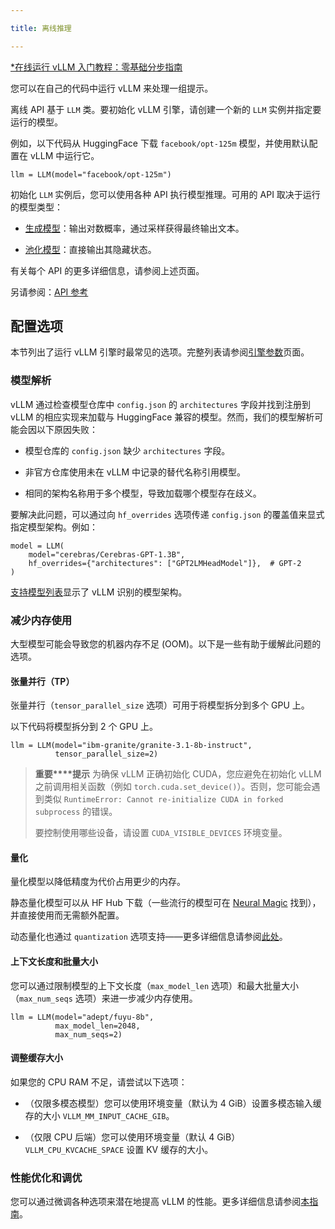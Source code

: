 ```yaml
---

title: 离线推理

---
```



[*在线运行 vLLM 入门教程：零基础分步指南](https://openbayes.com/console/public/tutorials/rXxb5fZFr29?utm_source=vLLM-CNdoc&utm_medium=vLLM-CNdoc-V1&utm_campaign=vLLM-CNdoc-V1-25ap)


您可以在自己的代码中运行 vLLM 来处理一组提示。


离线 API 基于 `LLM` 类。要初始化 vLLM 引擎，请创建一个新的 `LLM` 实例并指定要运行的模型。


例如，以下代码从 HuggingFace 下载 `facebook/opt-125m` 模型，并使用默认配置在 vLLM 中运行它。

```plain
llm = LLM(model="facebook/opt-125m")
```


初始化 `LLM` 实例后，您可以使用各种 API 执行模型推理。可用的 API 取决于运行的模型类型：


* [生成模型](https://docs.vllm.ai/en/latest/models/generative_models.html#generative-models)：输出对数概率，通过采样获得最终输出文本。

* [池化模型](https://docs.vllm.ai/en/latest/models/pooling_models.html#pooling-models)：直接输出其隐藏状态。


有关每个 API 的更多详细信息，请参阅上述页面。


另请参阅：[API 参考](https://docs.vllm.ai/en/latest/api/offline_inference/index.html)

## 

## 配置选项

本节列出了运行 vLLM 引擎时最常见的选项。完整列表请参阅[引擎参数](https://docs.vllm.ai/en/latest/serving/engine_args.html#engine-args)页面。

### 

### 模型解析

vLLM 通过检查模型仓库中 `config.json` 的 `architectures` 字段并找到注册到 vLLM 的相应实现来加载与 HuggingFace 兼容的模型。然而，我们的模型解析可能会因以下原因失败：

* 模型仓库的 `config.json` 缺少 `architectures` 字段。

* 非官方仓库使用未在 vLLM 中记录的替代名称引用模型。

* 相同的架构名称用于多个模型，导致加载哪个模型存在歧义。


要解决此问题，可以通过向 `hf_overrides` 选项传递 `config.json` 的覆盖值来显式指定模型架构。例如：

```plain
model = LLM(
    model="cerebras/Cerebras-GPT-1.3B",
    hf_overrides={"architectures": ["GPT2LMHeadModel"]},  # GPT-2
)
```


[支持模型列表](https://docs.vllm.ai/en/latest/models/supported_models.html#supported-models)显示了 vLLM 识别的模型架构。

### 

### 减少内存使用

大型模型可能会导致您的机器内存不足 (OOM)。以下是一些有助于缓解此问题的选项。

#### 

#### 张量并行（TP）

张量并行（`tensor_parallel_size` 选项）可用于将模型拆分到多个 GPU 上。


以下代码将模型拆分到 2 个 GPU 上。

```plain
llm = LLM(model="ibm-granite/granite-3.1-8b-instruct",
          tensor_parallel_size=2)
```


>**重要****提示**
>为确保 vLLM 正确初始化 CUDA，您应避免在初始化 vLLM 之前调用相关函数（例如 `torch.cuda.set_device()`）。否则，您可能会遇到类似 `RuntimeError: Cannot re-initialize CUDA in forked subprocess` 的错误。
>
>要控制使用哪些设备，请设置 `CUDA_VISIBLE_DEVICES` 环境变量。
#### 

#### 量化

量化模型以降低精度为代价占用更少的内存。


静态量化模型可以从 HF Hub 下载（一些流行的模型可在 [Neural Magic](https://huggingface.co/neuralmagic) 找到），并直接使用而无需额外配置。


动态量化也通过 `quantization` 选项支持——更多详细信息请参阅[此处](https://docs.vllm.ai/en/latest/features/quantization/index.html#quantization-index)。

#### 

#### 上下文长度和批量大小

您可以通过限制模型的上下文长度（`max_model_len` 选项）和最大批量大小（`max_num_seqs` 选项）来进一步减少内存使用。

```plain
llm = LLM(model="adept/fuyu-8b",
          max_model_len=2048,
          max_num_seqs=2)
```


#### 调整缓存大小

如果您的 CPU RAM 不足，请尝试以下选项：

* （仅限多模态模型）您可以使用环境变量（默认为 4 GiB）设置多模态输入缓存的大小 `VLLM_MM_INPUT_CACHE_GIB`。

* （仅限 CPU 后端）您可以使用环境变量（默认 4 GiB）`VLLM_CPU_KVCACHE_SPACE` 设置 KV 缓存的大小。

### 

### 性能优化和调优

您可以通过微调各种选项来潜在地提高 vLLM 的性能。更多详细信息请参阅[本指南](https://docs.vllm.ai/en/latest/performance/optimization.html#optimization-and-tuning)。







